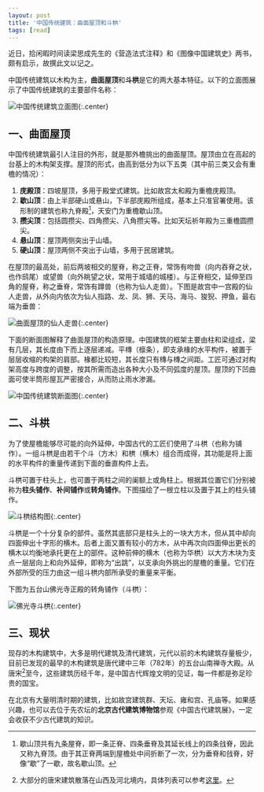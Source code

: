 ```yaml
---
layout: post
title: '中国传统建筑：曲面屋顶和斗栱'
tags: [read]
---
```


近日，拾闲暇时间读梁思成先生的《营造法式注释》和《图像中国建筑史》两书，颇有启示，故撰此文以记之。

中国传统建筑以木构为主，**曲面屋顶**和**斗栱**是它的两大基本特征。以下的立面图展示了中国传统建筑的主要部件名称：

![中国传统建筑立面图]({{site.img_url}}/2019-architecture-front.png){:.center}


## 一、曲面屋顶

中国传统建筑最引人注目的外形，就是那外檐挑出的曲面屋顶。屋顶由立在高起的台基上的木构架支撑。屋顶的形式，由高到低分为以下五类（其中前三类又会有重檐的情况）：

1. **庑殿顶**：四坡屋顶，多用于殿堂式建筑。比如故宫太和殿为重檐庑殿顶。
2. **歇山顶**：由上半部硬山或悬山，下半部庑殿所组成，基本上只准官署使用。该形制的建筑也称九脊殿[^1]，天安门为重檐歇山顶。
3. **攒尖顶**：包括圆攒尖、四角攒尖、八角攒尖等。比如天坛祈年殿为三重檐圆攒尖。
4. **悬山顶**：屋顶两侧突出于山墙。
5. **硬山顶**：屋顶两侧不突出于山墙，多用于民居建筑。

在屋顶的最高处，前后两坡相交的屋脊，称之正脊，常饰有吻兽（向内吞脊之状，也作鸱尾）或望兽（向外眺望之状，常用于城墙的城楼）。与正脊相交，延伸至四角的屋脊，称之垂脊，常饰有蹲兽（也称为仙人走兽）。下图是故宫中一宫殿的仙人走兽，从外向内依次为仙人指路、龙、凤、狮、天马、海马、狻猊、押鱼，最右端为垂兽：

![曲面屋顶的仙人走兽]({{site.img_url}}/2019-architecture-dunshou.jpg){:.center}

下面的断面图解释了曲面屋顶的构造原理。中国建筑的框架主要由柱和梁组成，梁有几层，其长度由下而上逐层递减。平槫（檩条），即支承椽的水平构件，被置于层层收缩的构架的肩部。椽都比较短，其长度只有槫与槫之间距。工匠可通过对构架高度与跨度的调整，按其所需而造出各种大小及不同弧度的屋顶。屋顶的下凹曲面可使半筒形屋瓦严密接合，从而防止雨水渗漏。

![中国传统建筑断面图]({{site.img_url}}/2019-architecture-side.png){:.center}


## 二、斗栱

为了使屋檐能够尽可能的向外延伸，中国古代的工匠们使用了斗栱（也称为铺作）。一组斗栱是由若干个斗（方木）和栱（横木）组合而成得，其功能是将上面的水平构件的重量传递到下面的垂直构件上去。

斗栱可置于柱头上，也可置于两柱之间的阑额上或角柱上。根据其位置它们分别被称为**柱头铺作**、**补间铺作**或**转角铺作**。下图描绘了一根立柱以及置于其上的柱头铺作。

![斗栱结构图]({{site.img_url}}/2019-architecture-dougong.png){:.center}

斗栱是一个十分复杂的部件。虽然其底部只是柱头上的一块大方木，但从其中却向四面伸出十字形的横木。后者上面又置有较小的方木，从中再次向四面伸出更长的横木以均衡地承托更在上的部件。这种前伸的横木（也称为华栱）以大方木块为支点一层层向上和向外延伸，即称为“出跳”，以支承向外挑出的屋檐的重量。它们在外部所受的压力由这一组斗栱内部所承受的重量来平衡。

下图为五台山佛光寺正殿的转角铺作（斗栱）：

![佛光寺斗栱]({{site.img_url}}/2019-architecture-foguangsi.jpg){:.center}


## 三、现状

现存的木构建筑中，大多是明代建筑及清代建筑，元代以前的木构建筑存量极少，目前已发现的最早的木构建筑是唐代建中三年（782年）的五台山南禅寺大殿。从唐宋[^2]至今，这些建筑历经千年，是中国古代辉煌文明的见证，每一件都是弥足珍贵的国宝。

在北京有大量明清时期的建筑，比如故宫建筑群、天坛、雍和宫、孔庙等。如果感兴趣，也可以去位于先农坛的**北京古代建筑博物馆**参观《中国古代建筑展》，一定会收获不少古代建筑的知识。


[^1]: 歇山顶共有九条屋脊，即一条正脊、四条垂脊及其延长线上的四条戗脊，因此又称九脊顶。由于其正脊两端到屋檐处中间折断了一次，分为垂脊和戗脊，好像“歇”了一歇，故名歇山顶。
[^2]: 大部分的唐宋建筑散落在山西及河北境内，具体列表可以参考[这里](https://zh.wikipedia.org/wiki/中国木构建筑列表_(唐-宋))。